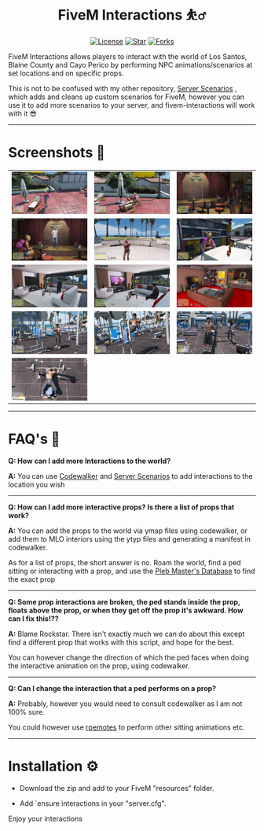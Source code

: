 <h1 align="center">FiveM Interactions ⛹️‍♂️</h1>


<p align="center">
  <a href="https://github.com/TayMcKenzieNZ/fivem-interactions"><img src="https://img.shields.io/badge/license-GPL--3.0-blue.svg" alt="License"></a>
  <a href="https://github.com/TayMcKenzieNZ/fivem-interactions"><img src="https://img.shields.io/github/stars/TayMcKenzieNZ/fivem-interactions.svg?style=social" alt="Star"></a>
  <a href="https://github.com/TayMcKenzieNZ/fivem-interactions"><img src="https://img.shields.io/github/forks/TayMcKenzieNZ/fivem-interactions.svg?style=social&label=Forks" alt="Forks"></a>
</p>


FiveM Interactions allows players to interact with the world of Los Santos, Blaine County and Cayo Perico by performing NPC animations/scenarios at set locations and on specific props.




This is not to be confused with my other repository, [Server Scenarios](https://github.com/TayMcKenzieNZ/server_scenarios) , which adds and cleans up custom scenarios for FiveM, however you can use it to add more scenarios to your server, and fivem-interactions will work with it 😎


------------------------------------------

# Screenshots 📸

| | | |
|-|-|-|
| <img src="/Screenshots/a.jpg" width="250"> | <img src="/Screenshots/b.jpg" width="250"> | <img src="/Screenshots/c.jpg" width="250"> |
| <img src="/Screenshots/d.jpg" width="250"> | <img src="/Screenshots/e.jpg" width="250"> | <img src="/Screenshots/f.jpg" width="250"> |
| <img src="/Screenshots/g.jpg" width="250"> | <img src="/Screenshots/h.jpg" width="250"> | <img src="/Screenshots/i.jpg" width="250"> |
| <img src="/Screenshots/j.jpg" width="250"> | <img src="/Screenshots/k.jpg" width="250"> | <img src="/Screenshots/l.jpg" width="250"> |
| <img src="/Screenshots/m.jpg" width="250"> |


------------------------------------------

# FAQ's 📝

**Q: How can I add more Interactions to the world?**

**A:** You can use [Codewalker](https://discord.gg/CxaFxZ7yux) and [Server Scenarios](https://github.com/TayMcKenzieNZ/server_scenarios) to add interactions to the location you wish

------------------------------------------

**Q: How can I add more interactive props? Is there a list of props that work?**

**A:** You can add the props to the world via ymap files using codewalker, or add them to MLO interiors using the ytyp files and generating a manifest in codewalker. 

As for a list of props, the short answer is no. Roam the world, find a ped sitting or interacting with a prop, and use the [Pleb Master's Database](https://forge.plebmasters.de/objects) to find the exact prop

------------------------------------------

**Q: Some prop interactions are broken, the ped stands inside the prop, floats above the prop, or when they get off the prop it's awkward. How can I fix this!??**

**A:** Blame Rockstar. There isn't exactly much we can do about this except find a different prop that works with this script, and hope for the best. 

You can however change the direction of which the ped faces when doing the interactive animation on the prop, using codewalker.

------------------------------------------

**Q: Can I change the interaction that a ped performs on a prop?**

**A:** Probably, however you would need to consult codewalker as I am not 100% sure.

You could however use [rpemotes](https://github.com/davismasondaniel/rpemotes) to perform other sitting animations etc. 

------------------------------------------

# Installation ⚙️

- Download the zip and add to your FiveM "resources" folder.

- Add `ensure interactions in your "server.cfg". 

Enjoy your interactions




